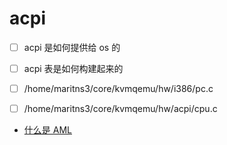 # acpi

- [ ] acpi 是如何提供给 os 的
- [ ] acpi 表是如何构建起来的


- [ ] /home/maritns3/core/kvmqemu/hw/i386/pc.c
- [ ] /home/maritns3/core/kvmqemu/hw/acpi/cpu.c

- [什么是 AML](https://stackoverflow.com/questions/43088172/why-do-we-need-aml-acpi-machine-language)
